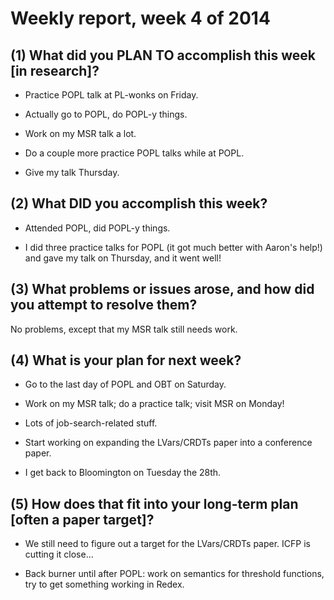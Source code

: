 # Weekly report, week 4 of 2014

## (1) What did you PLAN TO accomplish this week [in research]?

  * Practice POPL talk at PL-wonks on Friday.
  
  * Actually go to POPL, do POPL-y things.
  
  * Work on my MSR talk a lot.
  
  * Do a couple more practice POPL talks while at POPL.
  
  * Give my talk Thursday.

## (2) What DID you accomplish this week?

  * Attended POPL, did POPL-y things.

  * I did three practice talks for POPL (it got much better with
    Aaron's help!) and gave my talk on Thursday, and it went well!

## (3) What problems or issues arose, and how did you attempt to resolve them?

No problems, except that my MSR talk still needs work.
  
## (4) What is your plan for next week?

  * Go to the last day of POPL and OBT on Saturday.

  * Work on my MSR talk; do a practice talk; visit MSR on Monday!
  
  * Lots of job-search-related stuff.
  
  * Start working on expanding the LVars/CRDTs paper into a conference
    paper.
  
  * I get back to Bloomington on Tuesday the 28th.
  
## (5) How does that fit into your long-term plan [often a paper target]?

  * We still need to figure out a target for the LVars/CRDTs paper.
    ICFP is cutting it close...
	
  * Back burner until after POPL: work on semantics for threshold
    functions, try to get something working in Redex.
